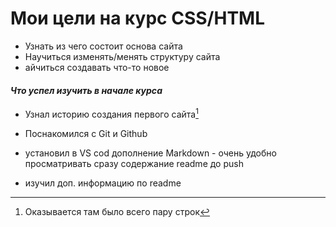 # Мои цели на курс CSS/HTML

- Узнать из чего состоит основа сайта
- Научиться изменять/менять структуру сайта
- айчиться создавать что-то новое

#### ___Что успел изучить в начале курса___

- Узнал историю создания первого сайта[^1] 

- Поснакомился с Git и Github 
- установил в VS cod дополнение Markdown - очень удобно просматривать сразу содержание readme до push
- изучил доп. информацию по readme


[^1]: Оказывается там было всего пару строк
